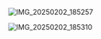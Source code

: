 ![IMG_20250202_185257](https://github.com/user-attachments/assets/90c71cb7-f57c-4b7f-9017-a6cc5ea83423)

![IMG_20250202_185310](https://github.com/user-attachments/assets/e143666a-f3b7-4a58-942b-515366fc090e)
